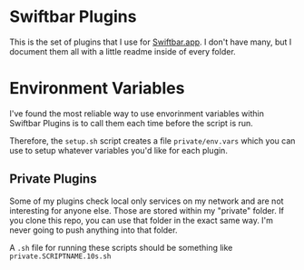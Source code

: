 # Swiftbar Plugins

This is the set of plugins that I use for [Swiftbar.app](https://swiftbar.app). I don't have many, but I document them all with a little readme inside of every folder.

# Environment Variables
I've found the most reliable way to use envorinment variables within Swiftbar Plugins is to call them each time before the script is run.

Therefore, the `setup.sh` script creates a file `private/env.vars` which you can use to setup whatever variables you'd like for each plugin.

## Private Plugins
Some of my plugins check local only services on my network and are not interesting for anyone else. Those are stored within my "private" folder. If you clone this repo, you can use that folder in the exact same way. I'm never going to push anything into that folder. 

A `.sh` file for running these scripts should be something like `private.SCRIPTNAME.10s.sh`